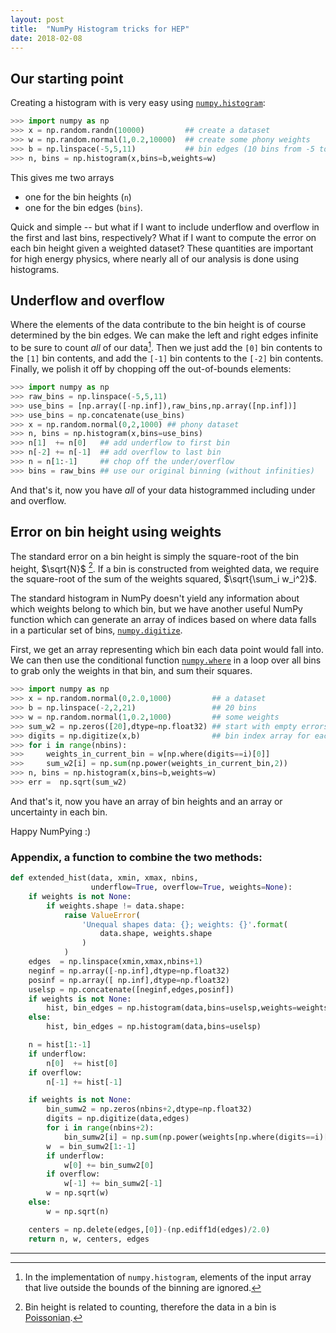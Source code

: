 ```yaml
---
layout: post
title:  "NumPy Histogram tricks for HEP"
date: 2018-02-08
---
```


## Our starting point

Creating a histogram with is very easy using
[`numpy.histogram`](https://docs.scipy.org/doc/numpy/reference/generated/numpy.histogram.html):

```python
>>> import numpy as np
>>> x = np.random.randn(10000)         ## create a dataset
>>> w = np.random.normal(1,0.2,10000)  ## create some phony weights
>>> b = np.linspace(-5,5,11)           ## bin edges (10 bins from -5 to 5)
>>> n, bins = np.histogram(x,bins=b,weights=w)
```

This gives me two arrays
- one for the bin heights (`n`)
- one for the bin edges (`bins`).

Quick and simple -- but what if I want to include underflow and
overflow in the first and last bins, respectively? What if I want to
compute the error on each bin height given a weighted dataset?  These
quantities are important for high energy physics, where nearly all of
our analysis is done using histograms.

## Underflow and overflow

Where the elements of the data contribute to the bin height is of
course determined by the bin edges. We can make the left and right
edges infinite to be sure to count _all_ of our data[^1]. Then we just
add the `[0]` bin contents to the `[1]` bin contents, and add the
`[-1]` bin contents to the `[-2]` bin contents. Finally, we polish it
off by chopping off the out-of-bounds elements:

```python
>>> import numpy as np
>>> raw_bins = np.linspace(-5,5,11)
>>> use_bins = [np.array([-np.inf]),raw_bins,np.array([np.inf])]
>>> use_bins = np.concatenate(use_bins)
>>> x = np.random.normal(0,2,1000) ## phony dataset
>>> n, bins = np.histogram(x,bins=use_bins)
>>> n[1]  += n[0]   ## add underflow to first bin
>>> n[-2] += n[-1]  ## add overflow to last bin
>>> n = n[1:-1]     ## chop off the under/overflow
>>> bins = raw_bins ## use our original binning (without infinities)
```

And that's it, now you have _all_ of your data histogrammed including
under and overflow.

## Error on bin height using weights

The standard error on a bin height is simply the square-root of the
bin height, $\sqrt{N}$ [^2]. If a bin is constructed from weighted
data, we require the square-root of the sum of the weights squared,
$\sqrt{\sum_i w_i^2}$.

The standard histogram in NumPy doesn't yield any information about
which weights belong to which bin, but we have another useful NumPy
function which can generate an array of indices based on where data
falls in a particular set of bins,
[`numpy.digitize`](https://docs.scipy.org/doc/numpy/reference/generated/numpy.digitize.html).

First, we get an array representing which bin each data point would
fall into. We can then use the conditional function
[`numpy.where`](https://docs.scipy.org/doc/numpy/reference/generated/numpy.where.html)
in a loop over all bins to grab only the weights in that bin, and sum
their squares.

```python
>>> import numpy as np
>>> x = np.random.normal(0,2.0,1000)         ## a dataset
>>> b = np.linspace(-2,2,21)                 ## 20 bins
>>> w = np.random.normal(1,0.2,1000)         ## some weights
>>> sum_w2 = np.zeros([20],dtype=np.float32) ## start with empty errors
>>> digits = np.digitize(x,b)                ## bin index array for each data element
>>> for i in range(nbins):
>>>     weights_in_current_bin = w[np.where(digits==i)[0]]
>>>     sum_w2[i] = np.sum(np.power(weights_in_current_bin,2))
>>> n, bins = np.histogram(x,bins=b,weights=w)
>>> err =  np.sqrt(sum_w2)
```

And that's it, now you have an array of bin heights and an array or
uncertainty in each bin.

Happy NumPying :)

### Appendix, a function to combine the two methods:

```python
def extended_hist(data, xmin, xmax, nbins,
                  underflow=True, overflow=True, weights=None):
    if weights is not None:
        if weights.shape != data.shape:
            raise ValueError(
                'Unequal shapes data: {}; weights: {}'.format(
                    data.shape, weights.shape
                )
            )
    edges  = np.linspace(xmin,xmax,nbins+1)
    neginf = np.array([-np.inf],dtype=np.float32)
    posinf = np.array([ np.inf],dtype=np.float32)
    uselsp = np.concatenate([neginf,edges,posinf])
    if weights is not None:
        hist, bin_edges = np.histogram(data,bins=uselsp,weights=weights)
    else:
        hist, bin_edges = np.histogram(data,bins=uselsp)

    n = hist[1:-1]
    if underflow:
        n[0]  += hist[0]
    if overflow:
        n[-1] += hist[-1]

    if weights is not None:
        bin_sumw2 = np.zeros(nbins+2,dtype=np.float32)
        digits = np.digitize(data,edges)
        for i in range(nbins+2):
            bin_sumw2[i] = np.sum(np.power(weights[np.where(digits==i)[0]],2))
        w  = bin_sumw2[1:-1]
        if underflow:
            w[0] += bin_sumw2[0]
        if overflow:
            w[-1] += bin_sumw2[-1]
        w = np.sqrt(w)
    else:
        w = np.sqrt(n)

    centers = np.delete(edges,[0])-(np.ediff1d(edges)/2.0)
    return n, w, centers, edges
```



------

[^1]: In the implementation of `numpy.histogram`, elements of the
    input array that live outside the bounds of the binning are
    ignored.

[^2]: Bin height is related to counting, therefore the data in a bin
    is
    [Poissonian](https://en.wikipedia.org/wiki/Poisson_distribution).
